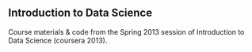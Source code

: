 ## Introduction to Data Science

Course materials & code from the Spring 2013 session of Introduction to Data Science (coursera 2013).

